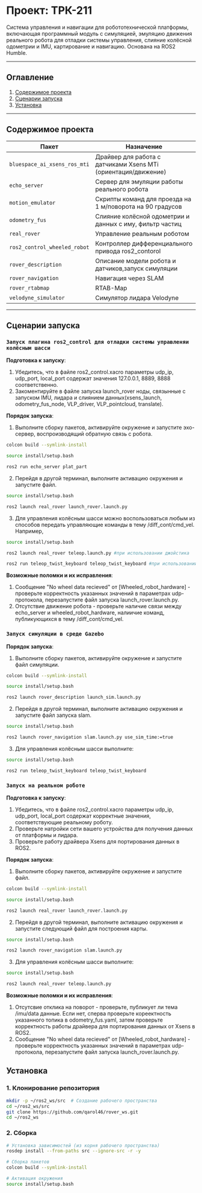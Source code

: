 # Проект: ТРК-211

Система управления и навигации для робототехнической платформы, включающая программный модуль с симуляцией, эмуляцию движения реального робота для отладки системы управления, слияние колёсной одометрии и IMU, картирование и навигацию. Основана на ROS2 Humble.

---

## Оглавление
1. [Содержимое проекта](#содержимое-проекта)
2. [Сценарии запуска](#сценарии-запуска)
3. [Установка](#установка)

---

## Содержимое проекта

| Пакет                          | Назначение                                                                |
|--------------------------------|---------------------------------------------------------------------------|
| `bluespace_ai_xsens_ros_mti`   | Драйвер для работа с датчиками Xsens MTi (ориентация/движение)            |
| `echo_server`                  | Сервер для эмуляции работы реального робота                               |
| `motion_emulator`              | Скрипты команд для проезда на 1 м/поворота на 90 градусов                 |
| `odometry_fus`                 | Слияние колёсной одометрии и данных с иму, фильтр частиц                  |
| `real_rover`                   | Управление реальным роботом                                               |
| `ros2_control_wheeled_robot`   | Контроллер дифференциального привода ros2_contorol                        |
| `rover_description`            | Описание модели робота и датчиков,запуск симуляции                        |
| `rover_navigation`             | Навигация через SLAM                                                      |
| `rover_rtabmap`                | RTAB-Map                                                                  |
| `velodyne_simulator`           | Симулятор лидара Velodyne                                                 |

---

## Сценарии запуска

### `Запуск плагина ros2_control для отладки системы управленяи колёсным шасси`
**Подготовка к запуску**:
1. Убедитесь, что в файле ros2_control.xacro параметры udp_ip, udp_port, local_port содержат значения 127.0.0.1, 8889, 8888 соответственно.
2. Закоментируйте в файле запуска launch_rover ноды, связынные с запуском IMU, лидара и слиянием данных(xsens_launch, odometry_fus_node, VLP_driver, VLP_pointcloud, translate).

**Порядок запуска**:
1. Выполните сборку пакетов, активируйте окружение и запустите эхо-сервер, воспроизводящий обратную связь с робота.
```bash
colcon build --symlink-install

source install/setup.bash

ros2 run echo_server plat_part
```
2. Перейдя в другой терминал, выполните активацию окружения и запустите файл.
```bash
source install/setup.bash

ros2 launch real_rover launch_rover.launch.py
```
3. Для управления колёсным шасси можно воспользоваться любым из способов передать управляющие команды в тему /diff_cont/cmd_vel. Например,
```bash
source install/setup.bash

ros2 launch real_rover teleop.launch.py #при использовании джойстика

ros2 run teleop_twist_keyboard teleop_twist_keyboard #при использовании клавиатуры
```

**Возможные поломки и их исправления**:
1. Сообщение "No wheel data recieved" от [Wheeled_robot_hardware] - проверьте корректность указанных значений в параметрах udp-протокола, перезапустите файл запуска launch_rover.launch.py.
2. Отсутствие движение робота - проверьте наличие связи между echo_server и wheeled_robot_hardware, налиичие команд, публикующихся в тему /diff_cont/cmd_vel. 


### `Запуск симуляции в среде Gazebo`

**Порядок запуска**:
1. Выполните сборку пакетов, активируйте окружение и запустите файл симуляции.
```bash
colcon build --symlink-install

source install/setup.bash

ros2 launch rover_description launch_sim.launch.py
```
2. Перейдя в другой терминал, выполните активацию окружения и запустите файл запуска slam.
```bash
source install/setup.bash

ros2 launch rover_navigation slam.launch.py use_sim_time:=true
```
3. Для управления колёсным шасси выполните:
```bash
source install/setup.bash

ros2 run teleop_twist_keyboard teleop_twist_keyboard
```
### `Запуск на реальном роботе`
**Подготовка к запуску**:
1. Убедитесь, что в файле ros2_control.xacro параметры udp_ip, udp_port, local_port содержат корректные значения, соответствующие реальному роботу.
2. Проверьте натройки сети вашего устройства для получения данных от платформы и лидара.
3. Проверьте работу драйвера Xsens для портирования данных в ROS2.

**Порядок запуска**:
1. Выполните сборку пакетов, активируйте окружение и запустите файл.
```bash
colcon build --symlink-install

source install/setup.bash

ros2 launch real_rover launch_rover.launch.py
```
2. Перейдя в другой терминал, выполните активацию окружения и запустите следующий файл для построения карты.
```bash
source install/setup.bash

ros2 launch rover_navigation slam.launch.py
```
3. Для управления колёсным шасси выполните:
```bash
source install/setup.bash

ros2 launch real_rover teleop.launch.py
```

**Возможные поломки и их исправления**:
1. Отсутсвие отклика на поворот - проверьте, публикует ли тема /imu/data данные. Если нет, сперва проверьте кореектность указанного топика в odometry_fus.yaml, затем проверьте корректность работы драйвера для портирования данных от Xsens в ROS2.
2. Сообщение "No wheel data recieved" от [Wheeled_robot_hardware] - проверьте корректность указанных значений в параметрах udp-протокола, перезапустите файл запуска launch_rover.launch.py.

## Установка

### 1. Клонирование репозитория

```bash
mkdir -p ~/ros2_ws/src  # Создание рабочего пространства
cd ~/ros2_ws/src
git clone https://github.com/qarol46/rover_ws.git
cd ~/ros2_ws
```

### 2. Сборка

```bash
# Установка зависимостей (из корня рабочего пространства)
rosdep install --from-paths src --ignore-src -r -y

# Сборка пакетов
colcon build --symlink-install

# Активация окружения
source install/setup.bash
```

